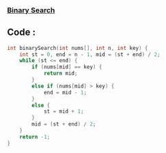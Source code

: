 ### [Binary Search](https://leetcode.com/problems/binary-search/)

## Code :
```c
int binarySearch(int nums[], int n, int key) {
    int st = 0, end = n - 1, mid = (st + end) / 2;
    while (st <= end) {
        if (nums[mid] == key) {
            return mid;
        }
        else if (nums[mid] > key) {
            end = mid - 1;
        }
        else {
            st = mid + 1;
        }
        mid = (st + end) / 2;
    }
    return -1;
}
```
